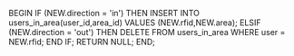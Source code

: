 BEGIN
  IF (NEW.direction = 'in') THEN
    INSERT INTO users_in_area(user_id,area_id) VALUES (NEW.rfid,NEW.area);
  ELSIF (NEW.direction = 'out') THEN
    DELETE FROM users_in_area WHERE user = NEW.rfid;
  END IF;
  RETURN NULL;
END;